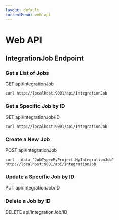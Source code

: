 ```yaml
---
layout: default
currentMenu: web-api
---
```


# Web API

## IntegrationJob Endpoint

### Get a List of Jobs
GET api/IntegrationJob

```
curl http://localhost:9001/api/IntegrationJob
```

### Get a Specific Job by ID
GET api/IntegrationJob/ID

```
curl http://localhost:9001/api/IntegrationJob
```

### Create a New Job
POST api/IntegrationJob

```
curl --data "JobType=MyProject.MyIntegrationJob" http://localhost:9001/api/IntegrationJob
```

### Update a Specific Job by ID
PUT api/IntegrationJob/ID

### Delete a Job by ID
DELETE api/IntegrationJob/ID